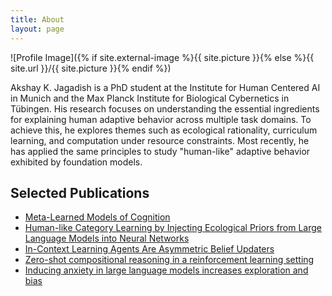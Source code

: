 ```yaml
---
title: About
layout: page
---
```

![Profile Image]({% if site.external-image %}{{ site.picture }}{% else %}{{ site.url }}/{{ site.picture }}{% endif %})

<p>Akshay K. Jagadish is a PhD student at the Institute for Human Centered AI in Munich and the Max Planck Institute for Biological Cybernetics in Tübingen. His research focuses on understanding the essential ingredients for explaining human adaptive behavior across multiple task domains. To achieve this, he explores themes such as ecological rationality, curriculum learning, and computation under resource constraints. Most recently, he has applied the same principles to study "human-like" adaptive behavior exhibited by foundation models. </p>

<!-- <p>Lorem ipsum dolor sit amet, consectetur adipisicing elit, sed do eiusmod
tempor incididunt ut labore et dolore magna aliqua. Ut enim ad minim veniam,
quis nostrud exercitation ullamco laboris nisi ut aliquip ex ea commodo
consequat. Duis aute irure dolor in reprehenderit in voluptate velit esse
cillum dolore eu fugiat nulla pariatur. Excepteur sint occaecat cupidatat non
proident, sunt in culpa qui officia deserunt mollit anim id est laborum.</p> -->

<!-- <h2>Skills</h2>

<ul class="skill-list">
	<li>HTML - Jade - Haml - Erb</li>
	<li>Responsive (Mobile First)</li>
	<li>CSS (Stylus, Sass, Less)</li>
	<li>Css Frameworks (Bootstrap, Foundation)</li>
	<li>Javascript (Design Patterns, Tests)</li>
	<li>AngularJS - ReactJS</li>
	<li>Grunt - Gulp - Yeoman</li>
	<li>Git</li>
	<li>PHP</li>
	<li>Python</li>
	<li>MySQL - MongoDB</li>
	<li>Scrum and Kanban</li>
	<li>TDD e Continuous Integration</li>
</ul> -->

<h2>Selected Publications</h2>

<ul>
	<li><a href="https://arxiv.org/abs/2304.06729">Meta-Learned Models of Cognition</a></li>
	<li><a href="https://arxiv.org/abs/2402.01821">Human-like Category Learning by Injecting Ecological Priors from Large Language Models into Neural Networks</a></li>
	<li><a href="https://arxiv.org/abs/2402.03969">In-Context Learning Agents Are Asymmetric Belief Updaters</a></li>
	<li><a href="https://osf.io/preprints/psyarxiv/ymve5">Zero-shot compositional reasoning in a reinforcement learning setting</a></li>
	<li><a href="https://arxiv.org/abs/2304.11111">Inducing anxiety in large language models increases exploration and bias</a></li>
	<!-- <li><a href="https://osf.io/preprints/psyarxiv/j7fwb">“Chat-GPT on the Couch”: Mitigating State Anxiety in Large Language Models via Mindfulness-based Relaxation Techniques</a></li> -->
	<!-- TODO: 
	1. add citations like the way below for each paper
	2. the bold should be in same color as the themed text
	3. remove bullet points for each linke
	-->
	<!-- Binz, M., Dasgupta, I., <b> Jagadish, A. K. </b>, Botvinick, M., Wang, J.X., & Schulz, E. (in press).  <a href="https://arxiv.org/abs/2304.06729/">Meta-Learned Models of Cognition</a>. Behavioral and Brain Sciences. <span style="vertical-align:-50%"> </span><br> -->
</ul>

</ul>

